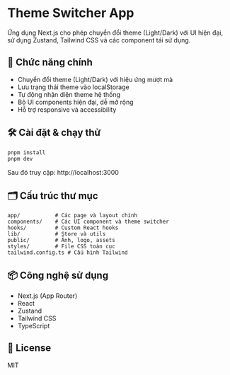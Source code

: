 # Theme Switcher App

Ứng dụng Next.js cho phép chuyển đổi theme (Light/Dark) với UI hiện đại, sử dụng Zustand, Tailwind CSS và các component tái sử dụng.

## 🚀 Chức năng chính

- Chuyển đổi theme (Light/Dark) với hiệu ứng mượt mà
- Lưu trạng thái theme vào localStorage
- Tự động nhận diện theme hệ thống
- Bộ UI components hiện đại, dễ mở rộng
- Hỗ trợ responsive và accessibility

## 🛠️ Cài đặt & chạy thử

```bash
pnpm install
pnpm dev
```

Sau đó truy cập: http://localhost:3000

## 🗂️ Cấu trúc thư mục

```
app/           # Các page và layout chính
components/    # Các UI component và theme switcher
hooks/         # Custom React hooks
lib/           # Store và utils
public/        # Ảnh, logo, assets
styles/        # File CSS toàn cục
tailwind.config.ts # Cấu hình Tailwind
```

## 📦 Công nghệ sử dụng

- Next.js (App Router)
- React
- Zustand
- Tailwind CSS
- TypeScript

## 📄 License

MIT
